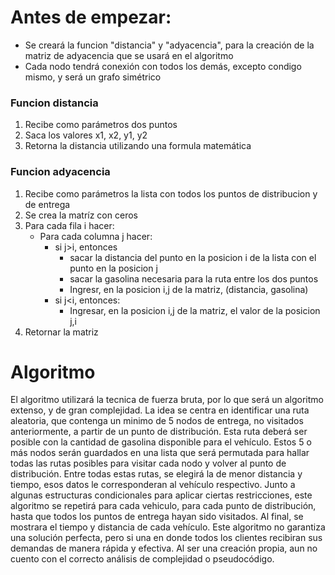 # Antes de empezar:
- Se creará la funcion "distancia" y "adyacencia", para la creación de la matriz de adyacencia que se usará en el algoritmo
- Cada nodo tendrá conexión con todos los demás, excepto condigo mismo, y será un grafo simétrico
### Funcion distancia
1. Recibe como parámetros dos puntos
2. Saca los valores x1, x2, y1, y2
3. Retorna la distancia utilizando una formula matemática
### Funcion adyacencia
1. Recibe como parámetros la lista con todos los puntos de distribucion y de entrega
2. Se crea la matríz con ceros
3. Para cada fila i  hacer:
    - Para cada columna j hacer:
        - si j>i, entonces
             - sacar la distancia  del punto en la posicion i de la lista con el punto en la posicion j
            - sacar la gasolina necesaria para la ruta entre los dos puntos
            - Ingresr, en la posicion i,j de la matriz, (distancia, gasolina)
        - si j<i, entonces:
            - Ingresar, en la posicion i,j de la matriz, el valor de la posicion j,i
4. Retornar la matriz

# Algoritmo
El algoritmo utilizará la tecnica de fuerza bruta, por lo que será un algoritmo extenso, y de gran complejidad. La idea se centra en identificar una ruta aleatoria, que contenga un minimo de 5 nodos de entrega, no visitados anteriormente, a partir de un punto de distribución. Esta ruta deberá ser posible con la cantidad de gasolina disponible para el vehículo.
Estos 5 o más nodos serán guardados en una lista que será permutada para hallar todas las rutas posibles para visitar cada nodo y volver al punto de distribución. Entre todas estas rutas, se elegirá la de menor distancia y tiempo, esos datos le corresponderan al vehículo respectivo.
Junto a algunas estructuras condicionales para aplicar ciertas restricciones, este algoritmo se repetirá para cada vehiculo, para cada punto de distribución, hasta que todos los puntos de entrega hayan sido visitados.
Al final, se mostrara el tiempo y distancia de cada vehículo.
Este algoritmo no garantiza una solución perfecta, pero si una en donde todos los clientes recibiran sus demandas de manera rápida y efectiva.
Al ser una creación propia, aun no cuento con el correcto análisis de complejidad o pseudocódigo.


    
    


